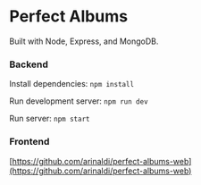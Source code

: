 # Perfect Albums
Built with Node, Express, and MongoDB.

### Backend
Install dependencies: `npm install`

Run development server: `npm run dev`

Run server: `npm start`

### Frontend
[https://github.com/arinaldi/perfect-albums-web](https://github.com/arinaldi/perfect-albums-web)
